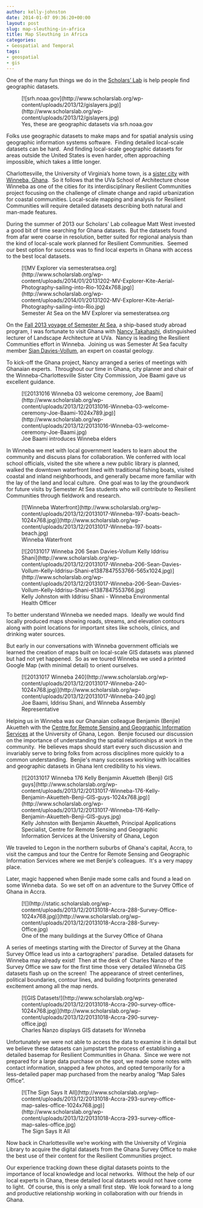 ```yaml
---
author: kelly-johnston
date: 2014-01-07 09:36:20+00:00
layout: post
slug: map-sleuthing-in-africa
title: Map Sleuthing in Africa
categories:
- Geospatial and Temporal
tags:
- geospatial
- gis
---
```


One of the many fun things we do in the [Scholars’ Lab](http://guides.lib.virginia.edu/gis) is help people find geographic datasets.

<figure>
  [![srh.noaa.gov](http://www.scholarslab.org/wp-content/uploads/2013/12/gislayers.jpg)](http://www.scholarslab.org/wp-content/uploads/2013/12/gislayers.jpg)
  <figcaption> Yes, these are geographic datasets via srh.noaa.gov</figcaption>
</figure>

Folks use geographic datasets to make maps and for spatial analysis using geographic information systems software.  Finding detailed local-scale datasets can be hard.  And finding local-scale geographic datasets for areas outside the United States is even harder, often approaching impossible, which takes a little longer.

Charlottesville, the University of Virginia’s home town, is a [sister city](http://www.charlottesville.org/index.aspx?page=2985) with [Winneba, Ghana](http://goo.gl/maps/mNTPQ).  So it follows that the UVa School of Architecture chose Winneba as one of the cities for its interdisciplinary Resilient Communities project focusing on the challenge of climate change and rapid urbanization for coastal communities. Local-scale mapping and analysis for Resilient Communities will require detailed datasets describing both natural and man-made features.

During the summer of 2013 our Scholars' Lab colleague Matt West invested a good bit of time searching for Ghana datasets.  But the datasets found from afar were coarse in resolution, better suited for regional analysis than the kind of local-scale work planned for Resilient Communities.  Seemed our best option for success was to find local experts in Ghana with access to the best local datasets.

<figure>
  [![MV Explorer via semesteratsea.org](http://www.scholarslab.org/wp-content/uploads/2014/01/20131202-MV-Explorer-Kite-Aerial-Photography-sailing-into-Rio-1024x768.jpg)](http://www.scholarslab.org/wp-content/uploads/2014/01/20131202-MV-Explorer-Kite-Aerial-Photography-sailing-into-Rio.jpg)
  <figcaption> Semester At Sea on the MV Explorer via semesteratsea.org</figcaption>
</figure>

On the [Fall 2013 voyage of Semester At Sea](http://www.semesteratsea.org/voyages/fall-2013/), a ship-based study abroad program, I was fortunate to visit Ghana with [Nancy Takahashi](http://www.arch.virginia.edu/people/directory/nancy-takahashi), distinguished lecturer of Landscape Architecture at UVa.  Nancy is leading the Resilient Communities effort in Winneba.  Joining us was Semester At Sea faculty member [Sian Davies-Vollum](http://www.semesteratsea.org/faculty-and-staff/sian-davies-vollum/), an expert on coastal geology.

To kick-off the Ghana project, Nancy arranged a series of meetings with Ghanaian experts.  Throughout our time in Ghana, city planner and chair of the Winneba-Charlottesville Sister City Commission, Joe Baami gave us excellent guidance.

<figure>
  [![20131016 Winneba 03 welcome ceremony, Joe Baami](http://www.scholarslab.org/wp-content/uploads/2013/12/20131016-Winneba-03-welcome-ceremony-Joe-Baami-1024x789.jpg)](http://www.scholarslab.org/wp-content/uploads/2013/12/20131016-Winneba-03-welcome-ceremony-Joe-Baami.jpg)
  <figcaption> Joe Baami introduces Winneba elders</figcaption>
</figure>

In Winneba we met with local government leaders to learn about the community and discuss plans for collaboration. We conferred with local school officials, visited the site where a new public library is planned, walked the downtown waterfront lined with traditional fishing boats, visited coastal and inland neighborhoods, and generally became more familiar with the lay of the land and local culture.  One goal was to lay the groundwork for future visits by Semester At Sea students who will contribute to Resilient Communities through fieldwork and research.

<figure>
  [![Winneba Waterfront](http://www.scholarslab.org/wp-content/uploads/2013/12/20131017-Winneba-197-boats-beach-1024x768.jpg)](http://www.scholarslab.org/wp-content/uploads/2013/12/20131017-Winneba-197-boats-beach.jpg)
  <figcaption> Winneba Waterfront</figcaption>
</figure>

<figure>
  [![20131017 Winneba 206 Sean Davies-Vollum Kelly Iddrisu Shani](http://www.scholarslab.org/wp-content/uploads/2013/12/20131017-Winneba-206-Sean-Davies-Vollum-Kelly-Iddrisu-Shani-e1387847553766-565x1024.jpg)](http://www.scholarslab.org/wp-content/uploads/2013/12/20131017-Winneba-206-Sean-Davies-Vollum-Kelly-Iddrisu-Shani-e1387847553766.jpg)
  <figcaption> Kelly Johnston with Iddrisu Shani - Winneba Environmental Health Officer</figcaption>
</figure>

To better understand Winneba we needed maps.  Ideally we would find locally produced maps showing roads, streams, and elevation contours along with point locations for important sites like schools, clinics, and drinking water sources.

But early in our conversations with Winneba government officials we learned the creation of maps built on local-scale GIS datasets was planned but had not yet happened.  So as we toured Winneba we used a printed Google Map (with minimal detail) to orient ourselves.

<figure>
  [![20131017 Winneba 240](http://www.scholarslab.org/wp-content/uploads/2013/12/20131017-Winneba-240-1024x768.jpg)](http://www.scholarslab.org/wp-content/uploads/2013/12/20131017-Winneba-240.jpg)
  <figcaption> Joe Baami, Iddrisu Shani, and Winneba Assembly Representative</figcaption>
</figure>

Helping us in Winneba was our Ghanaian colleague Benjamin (Benjie) Akuetteh with the [Centre for Remote Sensing and Geographic Information Services](http://cersgis.org/home.html) at the University of Ghana, Legon.  Benjie focused our discussion on the importance of understanding the spatial relationships at work in the community.  He believes maps should start every such discussion and invariably serve to bring folks from across disciplines more quickly to a common understanding.  Benjie's many successes working with localities and geographic datasets in Ghana lent credibility to his views.

<figure>
  [![20131017 Winneba 176 Kelly Benjamin Akuetteh (Benji) GIS guys](http://www.scholarslab.org/wp-content/uploads/2013/12/20131017-Winneba-176-Kelly-Benjamin-Akuetteh-Benji-GIS-guys-1024x768.jpg)](http://www.scholarslab.org/wp-content/uploads/2013/12/20131017-Winneba-176-Kelly-Benjamin-Akuetteh-Benji-GIS-guys.jpg)
  <figcaption> Kelly Johnston with Benjamin Akuetteh, Principal Applications Specialist, Centre for Remote Sensing and Geographic Information Services at the University of Ghana, Legon</figcaption>
</figure>

We traveled to Legon in the northern suburbs of Ghana's capital, Accra, to visit the campus and tour the Centre for Remote Sensing and Geographic Information Services where we met Benjie's colleagues.  It's a very mappy place.

Later, magic happened when Benjie made some calls and found a lead on some Winneba data.  So we set off on an adventure to the Survey Office of Ghana in Accra.

<figure>
  [![](http://static.scholarslab.org/wp-content/uploads/2013/12/20131018-Accra-288-Survey-Office-1024x768.jpg)](http://www.scholarslab.org/wp-content/uploads/2013/12/20131018-Accra-288-Survey-Office.jpg)
  <figcaption> One of the many buildings at the Survey Office of Ghana</figcaption>
</figure>

A series of meetings starting with the Director of Survey at the Ghana Survey Office lead us into a cartographers' paradise.  Detailed datasets for Winneba may already exist!  Then at the desk of  Charles Nanzo of the Survey Office we saw for the first time those very detailed Winneba GIS datasets flash up on the screen!  The appearance of street centerlines, political boundaries, contour lines, and building footprints generated excitement among all the map nerds.

<figure>
  [![GIS Datasets!](http://www.scholarslab.org/wp-content/uploads/2013/12/20131018-Accra-290-survey-office-1024x768.jpg)](http://www.scholarslab.org/wp-content/uploads/2013/12/20131018-Accra-290-survey-office.jpg)
  <figcaption> Charles Nanzo displays GIS datasets for Winneba</figcaption>
</figure>

Unfortunately we were not able to access the data to examine it in detail but we believe these datasets can jumpstart the process of establishing a detailed basemap for Resilient Communities in Ghana.  Since we were not prepared for a large data purchase on the spot, we made some notes with contact information, snapped a few photos, and opted temporarily for a less-detailed paper map purchased from the nearby analog “Map Sales Office”.

<figure>
  [![The Sign Says It All](http://www.scholarslab.org/wp-content/uploads/2013/12/20131018-Accra-293-survey-office-map-sales-office-1024x768.jpg)](http://www.scholarslab.org/wp-content/uploads/2013/12/20131018-Accra-293-survey-office-map-sales-office.jpg)
  <figcaption> The Sign Says It All</figcaption>
</figure>

Now back in Charlottesville we’re working with the University of Virginia Library to acquire the digital datasets from the Ghana Survey Office to make the best use of their content for the Resilient Communities project.

Our experience tracking down these digital datasets points to the importance of local knowledge and local networks.  Without the help of our local experts in Ghana, these detailed local datasets would not have come to light.  Of course, this is only a small first step.  We look forward to a long and productive relationship working in collaboration with our friends in Ghana.
